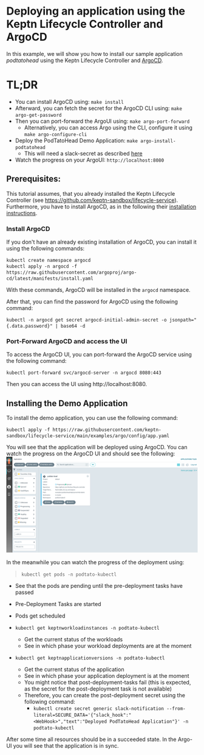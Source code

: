 # Deploying an application using the Keptn Lifecycle Controller and ArgoCD

In this example, we will show you how to install our sample application *podtatohead* using the Keptn Lifecycle Controller and [ArgoCD](https://argo-cd.readthedocs.io/en/stable/).

# TL;DR
* You can install ArgoCD using: `make install`
* Afterward, you can fetch the secret for the ArgoCD CLI using: `make argo-get-password`
* Then you can port-forward the ArgoUI using: `make argo-port-forward`
  * Alternatively, you can access Argo using the CLI, configure it using `make argo-configure-cli`
* Deploy the PodTatoHead Demo Application: `make argo-install-podtatohead`
  * This will need a slack-secret as described [here](../podtatohead-deployment/README.md#Create-Secret-for-Slack-here)
* Watch the progress on your ArgoUI: `http://localhost:8080`

## Prerequisites:
This tutorial assumes, that you already installed the Keptn Lifecycle Controller (see https://github.com/keptn-sandbox/lifecycle-service). Furthermore, you have to install ArgoCD, as in the following their [installation instructions](https://argoproj.github.io/argo-cd/getting_started/).

### Install ArgoCD
If you don't have an already existing installation of ArgoCD, you can install it using the following commands:
```shell
kubectl create namespace argocd
kubectl apply -n argocd -f https://raw.githubusercontent.com/argoproj/argo-cd/latest/manifests/install.yaml
```

With these commands, ArgoCD will be installed in the `argocd` namespace.

After that, you can find the password for ArgoCD using the following command:
```shell
kubectl -n argocd get secret argocd-initial-admin-secret -o jsonpath="{.data.password}" | base64 -d
```

### Port-Forward ArgoCD and access the UI
To access the ArgoCD UI, you can port-forward the ArgoCD service using the following command:
```shell
kubectl port-forward svc/argocd-server -n argocd 8080:443
```
Then you can access the UI using http://localhost:8080.

## Installing the Demo Application
To install the demo application, you can use the following command:
```shell
kubectl apply -f https://raw.githubusercontent.com/keptn-sandbox/lifecycle-service/main/examples/argo/config/app.yaml
```

You will see that the application will be deployed using ArgoCD. You can watch the progress on the ArgoCD UI and should see the following:
![img.png](assets/argo-screen.png)

In the meanwhile you can watch the progress of the deployment using:
> `kubectl get pods -n podtato-kubectl`
  * See that the pods are pending until the pre-deployment tasks have passed
  * Pre-Deployment Tasks are started
  * Pods get scheduled

* `kubectl get keptnworkloadinstances -n podtato-kubectl`
  * Get the current status of the workloads
  * See in which phase your workload deployments are at the moment
  
* `kubectl get keptnapplicationversions -n podtato-kubectl`
    * Get the current status of the application
    * See in which phase your application deployment is at the moment
    * You might notice that post-deployment-tasks fail (this is expected, as the secret for the post-deployment task is not available)
    * Therefore, you can create the post-deployment secret using the following command:
      * `kubectl create secret generic slack-notification --from-literal=SECURE_DATA='{"slack_hook":"<WebHook>","text":"Deployed PodTatoHead Application"}' -n podtato-kubectl`

After some time all resources should be in a succeeded state. In the Argo-UI you will see that the application is in sync.
